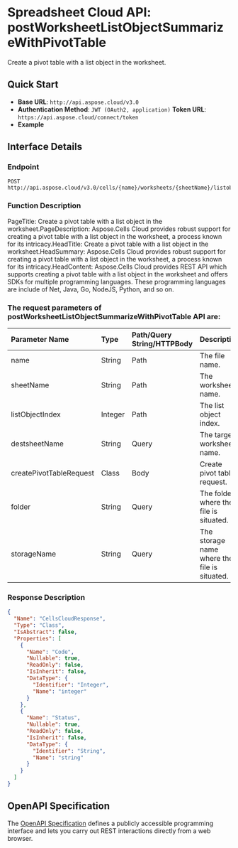 # **Spreadsheet Cloud API: postWorksheetListObjectSummarizeWithPivotTable**

Create a pivot table with a list object in the worksheet. 


## **Quick Start**

- **Base URL**: `http://api.aspose.cloud/v3.0`
- **Authentication Method**: `JWT (OAuth2, application)`  **Token URL**: `https://api.aspose.cloud/connect/token`
- **Example** 

## **Interface Details**

### **Endpoint** 

```
POST http://api.aspose.cloud/v3.0/cells/{name}/worksheets/{sheetName}/listobjects/{listObjectIndex}/SummarizeWithPivotTable
```
### **Function Description**
PageTitle: Create a pivot table with a list object in the worksheet.PageDescription: Aspose.Cells Cloud provides robust support for creating a pivot table with a list object in the worksheet, a process known for its intricacy.HeadTitle: Create a pivot table with a list object in the worksheet.HeadSummary: Aspose.Cells Cloud provides robust support for creating a pivot table with a list object in the worksheet, a process known for its intricacy.HeadContent: Aspose.Cells Cloud provides REST API which supports creating a pivot table with a list object in the worksheet and offers SDKs for multiple programming languages. These programming languages are include of Net, Java, Go, NodeJS, Python, and so on.

### The request parameters of **postWorksheetListObjectSummarizeWithPivotTable** API are: 

| Parameter Name | Type | Path/Query String/HTTPBody | Description | 
| :- | :- | :- |:- | 
|name|String|Path|The file name.|
|sheetName|String|Path|The worksheet name.|
|listObjectIndex|Integer|Path|The list object index.|
|destsheetName|String|Query|The target worksheet name.|
|createPivotTableRequest|Class|Body|Create pivot table request.|
|folder|String|Query|The folder where the file is situated.|
|storageName|String|Query|The storage name where the file is situated.|

### **Response Description**
```json
{
  "Name": "CellsCloudResponse",
  "Type": "Class",
  "IsAbstract": false,
  "Properties": [
    {
      "Name": "Code",
      "Nullable": true,
      "ReadOnly": false,
      "IsInherit": false,
      "DataType": {
        "Identifier": "Integer",
        "Name": "integer"
      }
    },
    {
      "Name": "Status",
      "Nullable": true,
      "ReadOnly": false,
      "IsInherit": false,
      "DataType": {
        "Identifier": "String",
        "Name": "string"
      }
    }
  ]
}
```


## OpenAPI Specification

The [OpenAPI Specification](https://reference.aspose.cloud/cells/#/ListObjectsController/PostWorksheetListObjectSummarizeWithPivotTable) defines a publicly accessible programming interface and lets you carry out REST interactions directly from a web browser.

